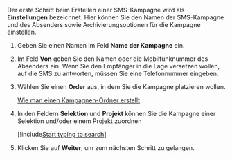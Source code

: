 <!-- markdownlint-disable-file MD041 -->
Der erste Schritt beim Erstellen einer SMS-Kampagne wird als **Einstellungen** bezeichnet. Hier können Sie den Namen der SMS-Kampagne und des Absenders sowie Archivierungsoptionen für die Kampagne einstellen.

1. Geben Sie einen Namen im Feld **Name der Kampagne** ein.

2. Im Feld **Von** geben Sie den Namen oder die Mobilfunknummer des Absenders ein. Wenn Sie den Empfänger in die Lage versetzen wollen, auf die SMS zu antworten, müssen Sie eine Telefonnummer eingeben.

3. Wählen Sie einen **Order** aus, in dem Sie die Kampagne platzieren wollen.

    [Wie man einen Kampagnen-Ordner erstellt][19]

4. In den Feldern **Selektion** und **Projekt** können Sie die Kampagne einer Selektion und/oder einem Projekt zuordnen

    [!include[Start typing to search](type-to-search.md)]

5. Klicken Sie auf **Weiter**, um zum nächsten Schritt zu gelangen.

<!-- Referenced links -->
[19]: ../../../../learn/create-folder.md

<!-- Referenced images -->
